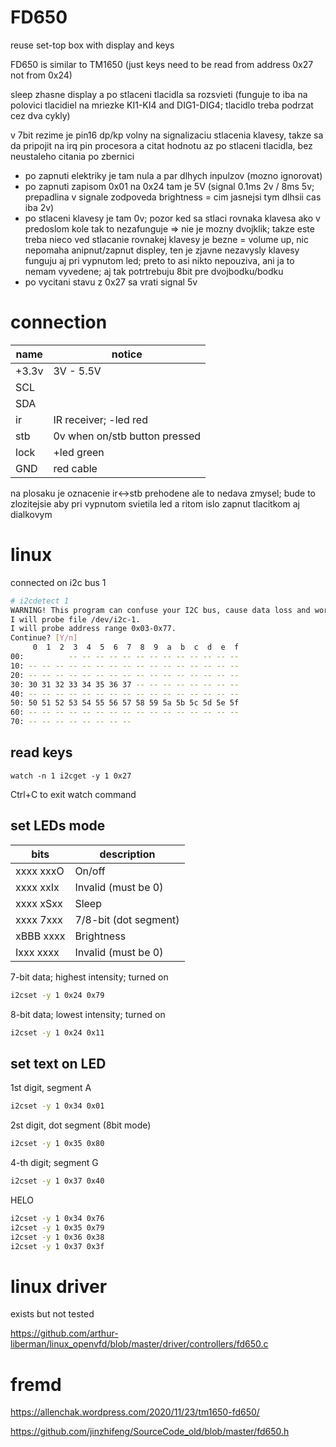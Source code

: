 # FD650
reuse set-top box with display and keys

FD650 is similar to TM1650 (just keys need to be read from address 0x27 not from 0x24)

sleep zhasne display a po stlaceni tlacidla sa rozsvieti (funguje to iba na polovici tlacidiel na mriezke KI1-KI4 and DIG1-DIG4; tlacidlo treba podrzat cez dva cykly)

v 7bit rezime je pin16 dp/kp volny na signalizaciu stlacenia klavesy, takze sa da pripojit na irq pin procesora a citat hodnotu az po stlaceni tlacidla, bez neustaleho citania po zbernici 
- po zapnuti elektriky je tam nula a par dlhych inpulzov (mozno ignorovat)
- po zapnuti zapisom 0x01 na 0x24 tam je 5V (signal 0.1ms 2v / 8ms 5v; prepadlina v signale zodpoveda brightness = cim jasnejsi tym dlhsii cas iba 2v)
- po stlaceni klavesy je tam 0v; pozor ked sa stlaci rovnaka klavesa ako v predoslom kole tak to nezafunguje => nie je mozny dvojklik; takze este treba nieco ved stlacanie rovnakej klavesy je bezne = volume up, nic nepomaha anipnut/zapnut displey, ten je zjavne nezavysly klavesy funguju aj pri vypnutom led; preto to asi nikto nepouziva, ani ja to nemam vyvedene; aj tak potrtrebuju 8bit pre dvojbodku/bodku
- po vycitani stavu z 0x27 sa vrati signal 5v

# connection

| name | notice |
|------|--------|
| +3.3v | 3V - 5.5V |
| SCL | |
| SDA | |
| ir  | IR receiver; -led red |
| stb | 0v when on/stb button pressed |
| lock| +led green |
| GND | red cable |

na plosaku je oznacenie ir<->stb prehodene ale to nedava zmysel; bude to zlozitejsie aby pri vypnutom svietila led a ritom islo zapnut tlacitkom aj dialkovym

# linux

connected on i2c bus 1


```bash
# i2cdetect 1                
WARNING! This program can confuse your I2C bus, cause data loss and worse!
I will probe file /dev/i2c-1.
I will probe address range 0x03-0x77.
Continue? [Y/n] 
     0  1  2  3  4  5  6  7  8  9  a  b  c  d  e  f
00:          -- -- -- -- -- -- -- -- -- -- -- -- -- 
10: -- -- -- -- -- -- -- -- -- -- -- -- -- -- -- -- 
20: -- -- -- -- -- -- -- -- -- -- -- -- -- -- -- -- 
30: 30 31 32 33 34 35 36 37 -- -- -- -- -- -- -- -- 
40: -- -- -- -- -- -- -- -- -- -- -- -- -- -- -- -- 
50: 50 51 52 53 54 55 56 57 58 59 5a 5b 5c 5d 5e 5f 
60: -- -- -- -- -- -- -- -- -- -- -- -- -- -- -- -- 
70: -- -- -- -- -- -- -- --                         
```

## read keys
```bas
watch -n 1 i2cget -y 1 0x27
```

Ctrl+C to exit watch command

## set LEDs mode

| bits      | description |
|-----------|-------------|
| xxxx xxxO | On/off      |
| xxxx xxIx | Invalid (must be 0) |
| xxxx xSxx | Sleep       |
| xxxx 7xxx | 7/8-bit (dot segment) |
| xBBB xxxx | Brightness  |
| Ixxx xxxx | Invalid (must be 0) |


7-bit data; highest intensity; turned on
```bash
i2cset -y 1 0x24 0x79
```

8-bit data; lowest intensity; turned on
```bash
i2cset -y 1 0x24 0x11
```


## set text on LED

1st digit, segment A
```bash
i2cset -y 1 0x34 0x01
```

2st digit, dot segment (8bit mode)
```bash
i2cset -y 1 0x35 0x80
```

4-th digit; segment G
```bash
i2cset -y 1 0x37 0x40
```

HELO
```bash
i2cset -y 1 0x34 0x76
i2cset -y 1 0x35 0x79
i2cset -y 1 0x36 0x38
i2cset -y 1 0x37 0x3f
```

# linux driver

exists but not tested

https://github.com/arthur-liberman/linux_openvfd/blob/master/driver/controllers/fd650.c


# fremd
https://allenchak.wordpress.com/2020/11/23/tm1650-fd650/

https://github.com/jinzhifeng/SourceCode_old/blob/master/fd650.h
